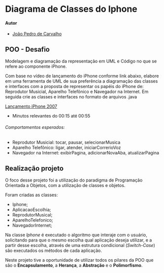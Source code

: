 # Diagrama de Classes do Iphone

#### Autor
- [João Pedro de Carvalho](https://github.com/carvalhaus)

## POO - Desafio

Modelagem e diagramação da representação em UML e Código no que se refere ao componente iPhone.

Com base no vídeo de lançamento do iPhone conforme link abaixo, elabore em uma ferramenta de UML de sua preferência a diagramação das classes e interfaces com a proposta de representar os papéis do iPhone de: Reprodutor Musicial,  Aparelho Telefônico e Navegador na Internet. Em seguida crie as classes e interfaces no formato de arquivos .java

[Lançamento iPhone 2007](https://www.youtube.com/watch?v=9ou608QQRq8)

- Minutos relevantes do 00:15 até 00:55

###### Comportamentos esperados:
* Reprodutor Musicial: tocar, pausar, selecionarMusica
* Aparelho Telefônico: ligar, atender, iniciarCorrerioVoz
* Navegador na Internet: exibirPagina, adicionarNovaAba, atualizarPagina


## Realização projeto

O foco desse projeto foi a utilização do paradigma de Programação Orientada a Objetos, com a utilização de classes e objetos.

Foram criadas as classes:
* Iphone;
* AplicacaoEscolhia;
* ReprodutorMusical;
* AparelhoTelefonico;
* NavegadorInternet;

Na classe *Iphone* é executado o algoritmo que interaje com o usuário, solicitando para que o mesmo escolha qual aplicação deseja utilizar, e a partir desse escolha, através de uma estrutura condicional (*Switch-Case*) são executados os métodos de cada aplicação.

Neste projeto tive a oportunidade de utilizar todos os pilares da POO que são o **Encapsulamento**, a **Herança**, a **Abstração** e o **Polimorfismo**.